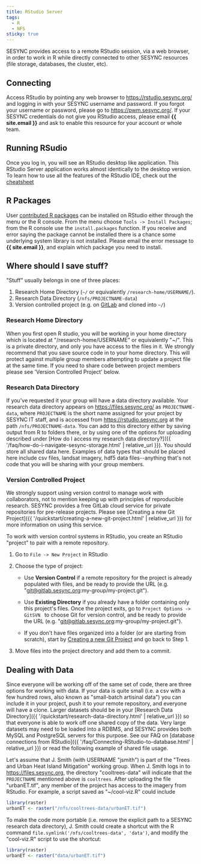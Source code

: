 ```yaml
---
title: RStudio Server
tags:
  - R
  - NFS
sticky: true
---
```


SESYNC provides access to a remote RStudio session, via a web browser, in order to work in R while
directly connected to other SESYNC resources (file storage, databases, the cluster, etc).

## Connecting

Access RStudio by pointing any web browser to <https://rstudio.sesync.org/> and
logging in with your SESYNC username and password. If you forgot your username or password, please
go to <https://pwm.sesync.org/>. If your SESYNC credentials do not give you RStudio access,
please email **{{ site.email }}** and ask to enable this resource for your account or whole team.

## Running RSudio

Once you log in, you will see an RStudio desktop like application. This RStudio Server application
works almost identically to the desktop version. To learn how to use all the
features of the RStudio IDE, check out the [cheatsheet](https://github.com/rstudio/cheatsheets/raw/master/rstudio-ide.pdf)

## R Packages

User [contributed R packages](https://cran.r-project.org/web/packages/) can be
installed on RStudio either through the menu or the R console. From the menu
choose `Tools -> Install Packages`; from the R console use the `install.packages`
function. If you receive and error saying the package cannot be installed there
is a chance some underlying system library is not installed. Please email the error
message to **{{ site.email }}**, and explain which package you need to install.

## Where should I save stuff?  

"Stuff" usually belongs in one of three places:

1. Research Home Directory (`~/` or equivalently `/research-home/USERNAME/`).
1. Research Data Directory (`/nfs/PROJECTNAME-data`)
1. Version controlled project (e.g. on [GitLab](https://gitlab.sesync.org) and cloned into `~/`)

### Research Home Directory

When you first open R studio, you will be working in your home directory which
is located at "/research-home/USERNAME" or equivalently "~/". This is a private
directory, and only you have access to the files in it. We strongly recommend
that you save source code in to your home directory. This will protect against
multiple group members attempting to update a project file at the same time. If
you need to share code between project members please see 'Version Controlled
Project' below.

### Research Data Directory

If you've requested it your group will have a data directory available. Your
research data directory appears on https://files.sesync.org/ as
`PROJECTNAME-data`, where `PROJECTNAME` is the short name assigned for your
project by SESYNC IT staff, and is accessed from https://rstudio.sesync.org at
the path `/nfs/PROJECTNAME-data`. You can add to this directory either by saving
output from R to folders there, or by using one of the options for uploading
described under [How do I access my research data directory?]({{
'/faq/how-do-i-navigate-sesync-storage.html' | relative_url }}). You should
store all shared data here. Examples of data types that should be placed here
include csv files, landsat imagery, hdf5 data files--anything that's not code
that you will be sharing with your group members.

### Version Controlled Project

We strongly support using version control to manage work with collaborators, not to mention keeping up with principles of reproducible research. SESYNC provides a free GitLab cloud service for private repositories for pre-release projects. Please see [Creating a new Git Project]({{ '/quickstart/creating-a-new-git-project.html' | relative_url }}) for more information on using this service.

To work with version control systems in RStudio, you create an RStudio "project" to pair with a remote repository.

1. Go to `File -> New Project` in RStudio

2. Choose the type of project:

    - Use **Version Control** if a remote repository for the project is already
    populated with files, and be ready to provide the URL (e.g. "git@gitlab.sesync.org:my-group/my-project.git").

    - Use **Existing Directory** if you already have a folder containing only this
    project's files. Once the project exits, go to `Project Options -> GitSVN ` to choose Git
    for version control, and be ready to provide the URL (e.g. "git@gitlab.sesync.org:my-group/my-project.git").
    
    - If you don't have files organized into a folder (or are starting from scratch), start by
    [Creating a new Git Project](/quickstart/creating-a-new-git-project.html) and go back to Step 1.

3. Move files into the project directory and add them to a commit.

## Dealing with Data

Since everyone will be working off of the same set of code, there are three
options for working with data. If your data is quite small (i.e. a csv with a
few hundred rows, also known as "small-batch artisinal data") you can include it
in your project, push it to your remote repository, and everyone will have a
clone. Larger datasets should be in your [Research Data Directory]({{
'/quickstart/research-data-directory.html' | relative_url }}) so that everyone
is able to work off one shared copy of the data. Very large datasets may need to
be loaded into a RDBMS, and SESYNC provides both MySQL and PostgreSQL servers
for this purpose. See our FAQ on [database connections from RStudio]({{
'/faq/Connecting-RStudio-to-database.html' | relative_url }}) or read the
following example of shared file usage.

Let's assume that J. Smith (with USERNAME "jsmith") is part of the "Trees and
Urban Heat Island Mitigation" working group. When J. Smith logs in to
<https://files.sesync.org>, the directory "cooltrees-data" will indicate that
the `PROJECTNAME` mentioned above is `cooltrees`. After uploading the file
"urbanET.tif", any member of the project has access to the imagery from RStudio.
For example, a script saved as "~/cool-viz.R" could include

```r
library(raster)
urbanET <- raster("/nfs/cooltrees-data/urbanET.tif")
```

To make the code more portable (i.e. remove the explicit path to a SESYNC
research data directory), J. Smith could create a shortcut with the R command
`file.symlink('/nfs/cooltrees-data', 'data')`, and modify the "cool-viz.R"
script to use the shortcut:

```r
library(raster)
urbanET <- raster("data/urbanET.tif")
```

